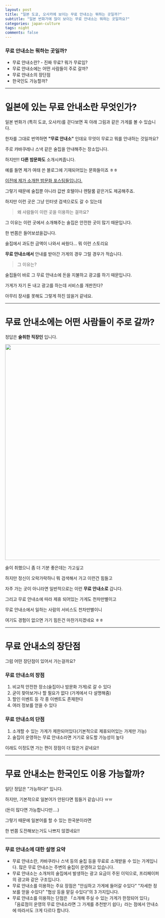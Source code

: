 ```yaml
---  
layout: post  
title: "일본 도쿄, 오사카에 보이는 무료 안내소는 뭐하는 곳일까?"  
subtitle: "일본 번화가에 많이 보이는 무료 안내소는 뭐하는 곳일까요?"  
categories: japan-culture
tags: night
comments: false
---  
```


### 무료 안내소는 뭐하는 곳일까?
* 무료 안내소란? - 진짜 무료? 뭐가 무료임?
* 무료 안내소에는 어떤 사람들이 주로 갈까?
* 무료 안내소의 장단점
* 한국인도 가능할까?

---------------

# 일본에 있는 무료 안내소란 무엇인가?

일본 번화가 (특히 도쿄, 오사카)를 걷다보면 꼭 아래 그림과 같은 가게를 볼 수 있습니다.

한자를 그대로 번역하면 **"무료 안내소"** 인데요 무엇이 무료고 뭐를 안내하는 것일까요?

주로 캬바쿠레나 스낵 같은 술집을 안내해주는 장소입니다.

하지만!! **다른 밤문화도** 소개시켜줍니다.

예를 들면 제가 여태 쓴 블로그에 기재되어있는 문화들이죠 ㅎㅎ

<a href="https://mmol.tistory.com/203">이전에 제가 소개한 밤문화 포스팅들입니다.</a>

그렇기 때문에 술집뿐 아니라 값싼 호텔이나 렌탈룸 같은거도 제공해주죠.

하지만 이런 곳은 그냥 인터넷 검색으로도 갈 수 있는데

> 왜 사람들이 이런 곳을 이용하는 걸까요?

그 이유는 이런 곳에서 소개해주는 술집은 안전한 곳이 많기 때문입니다.

한 번쯤은 들어보셨을겁니다.

술집에서 과도한 금액이 나와서 싸웠다... 뭐 이런 스토리요

**무료 안내소에서** 안내를 받아간 가게의 경우 그럴 경우가 적습니다.

> 그 이유는?

술집들이 바로 그 무료 안내소에 돈을 지불하고 광고를 하기 때문입니다.

가게가 자기 돈 내고 광고를 하는데 서비스를 개판친다?

아무리 장사를 못해도 그렇게 하진 않을거 같네요.

------------------

# 무료 안내소에는 어떤 사람들이 주로 갈까?

정답은 **술취한 직장인** 입니다.

<img src="https://user-images.githubusercontent.com/122518237/213445184-b6dde965-e9ce-4707-9934-f8db0b98e9e8.png" width="700">

술이 취했으니 좀 더 기분 좋은데는 가고싶고

하지만 정신이 오락가락하니 뭐 검색해서 가고 이런건 힘들고

자주 가는 곳이 아니라면 일반적으로는 이런 **무료 안내소로** 갑니다.

그리고 무료 안내소에 따라 제휴 되어있는 가게도 천차만별이고

무료 안내소에서 일하는 사람의 서비스도 천차만별이니 

여기도 경험이 없으면 가기 힘든건 마찬가지겠네요 ㅎㅎ

------------------------

# 무료 안내소의 장단점

그럼 어떤 장단점이 있어서 가는걸까요?

### 무료 안내소의 장점
1. 비교적 안전한 장소(술집이나 밤문화 가게)로 갈 수 있다
2. 굳이 찾아보거나 할 필요가 없다 (가게에서 다 설명해줌)
3. 할인 이벤트 등 각 종 이벤트도 존재한다
4. 여러 정보를 얻을 수 있다


### 무료 안내소의 단점
1. 소개할 수 있는 가게가 제한되어있다(기본적으로 제휴되어있는 가게만 가능)
2. 술집이 운영하는 무료 안내소라면 거기로 유도할 가능성이 높다

이래도 이정도면 가는 편이 장점이 더 많은거 같네요!!

-----------------------

# 무료 안내소는 한국인도 이용 가능할까?

일단 정답은 "가능하다!" 입니다.

하지만, 기본적으로 일본어가 안된다면 힘들거 같습니다 ㅠㅠ

(돈이 많다면 가능합니다만....)

그렇기 때문에 일본어를 할 수 있는 한국분이라면

한 번쯤 도전해보는거도 나쁘지 않겠네요!!

-----------------------

### 무료 안내소에 대한 설명 요약

* 무료 안내소란, 캬바쿠라나 스낵 등의 술집 등을 무료로 소개받을 수 있는 가게입니다. 많은 무료 안내소는 주변의 술집이 운영하고 있습니다.
* 무료 안내소는 소개처의 술집에서 발생하는 광고 요금이 주된 이익으로, 프리페이퍼의 광고와 같은 구조입니다.
* 무료 안내소를 이용하는 주요 장점은 "안심하고 가게에 들어갈 수있다" "자세한 정보를 얻을 수있다" "협상 등을 맡길 수있다"의 3 가지입니다.
* 무료 안내소를 이용하는 단점은 「소개해 주실 수 있는 가게가 한정되어 있다」 「음료점이 운영의 무료 안내소라면 그 가게를 추천받기 쉽다」라는 점에서 안내소에 따라서도 크게 다르다 합니다.





